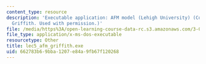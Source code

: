 ```yaml
---
content_type: resource
description: 'Executable application: AFM model (Lehigh University) (Courtesy of Joseph
  Griffith. Used with permission.)'
file: /media/https%3A/open-learning-course-data-rc.s3.amazonaws.com/3-052-nanomechanics-of-materials-and-biomaterials-spring-2007/662783b69bba1207e84a9fb67f120268_lec5_afm_griffith.exe
file_type: application/x-ms-dos-executable
resourcetype: Other
title: lec5_afm_griffith.exe
uid: 662783b6-9bba-1207-e84a-9fb67f120268
---
```

